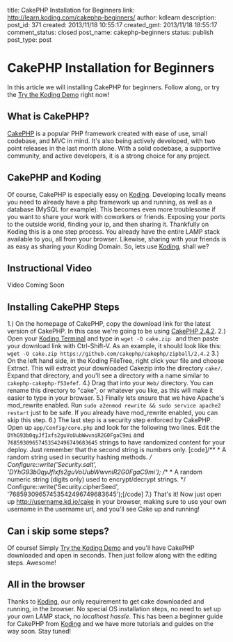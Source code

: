 title: CakePHP Installation for Beginners
link: http://learn.koding.com/cakephp-beginners/
author: kdlearn
description: 
post_id: 371
created: 2013/11/18 10:55:17
created_gmt: 2013/11/18 18:55:17
comment_status: closed
post_name: cakephp-beginners
status: publish
post_type: post

# CakePHP Installation for Beginners

In this article we will installing CakePHP for beginners. Follow along, or try the [Try the Koding Demo](https://koding.com/Develop/Teamwork?import=http://tinyurl.com/my7fkyz) right now! 

## What is CakePHP?

[CakePHP](http://cakephp.org/) is a popular PHP framework created with ease of use, small codebase, and MVC in mind. It's also being actively developed, with two point releases in the last month alone. With a solid codebase, a supportive community, and active developers, it is a strong choice for any project. 

## CakePHP and Koding

Of course, CakePHP is especially easy on [Koding](https://koding.com). Developing locally means you need to already have a php framework up and running, as well as a database (MySQL for example). This becomes even more troublesome if you want to share your work with coworkers or friends. Exposing your ports to the outside world, finding your ip, and then sharing it. Thankfully on Koding this is a one step process. You already have the entire LAMP stack available to you, all from your browser. Likewise, sharing with your friends is as easy as sharing your Koding Domain. So, lets use [Koding](https://koding.com), shall we? 

## Instructional Video

Video Coming Soon 

## Installing CakePHP Steps

1.) On the homepage of CakePHP, copy the download link for the latest version of CakePHP. In this case we're going to be using [CakePHP 2.4.2](https://github.com/cakephp/cakephp/zipball/2.4.2). 2.) Open your [Koding Terminal](https://koding.com/Develop/Terminal) and type in `wget -O cake.zip ` and then paste your download link with Ctrl-Shift-V. As an example, it should look like this: `wget -O cake.zip https://github.com/cakephp/cakephp/zipball/2.4.2` 3.) On the left hand side, in the Koding FileTree, right click your file and choose Extract. This will extract your downloaded Cakezip into the directory `cake/`. Expand that directory, and you'll see a directory with a name similar to `cakephp-cakephp-f53efef`. 4.) Drag that into your `Web/` directory. You can rename this directory to "cake", or whatever you like, as this will make it easier to type in your browser. 5.) Finally lets ensure that we have Apache's mod_rewrite enabled. Run `sudo a2enmod rewrite && sudo service apache2 restart` just to be safe. If you already have mod_rewrite enabled, you can skip this step. 6.) The last step is a security step enforced by CakePHP. Open up `app/Config/core.php` and look for the following two lines. Edit the `DYhG93b0qyJfIxfs2guVoUubWwvniR2G0FgaC9mi` and `76859309657453542496749683645` strings to have randomized content for your deploy. Just remember that the second string is numbers only. [code]/** * A random string used in security hashing methods. */ Configure::write('Security.salt', 'DYhG93b0qyJfIxfs2guVoUubWwvniR2G0FgaC9mi'); /** * A random numeric string (digits only) used to encrypt/decrypt strings. */ Configure::write('Security.cipherSeed', '76859309657453542496749683645');[/code] 7.) That's it! Now just open up http://username.kd.io/cake in your browser, making sure to use your own username in the username url, and you'll see Cake up and running! 

## Can i skip some steps?

Of course! Simply [Try the Koding Demo](https://koding.com/Develop/Teamwork?import=http://tinyurl.com/my7fkyz) and you'll have CakePHP downloaded and open in seconds. Then just follow along with the editing steps. Awesome! 

## All in the browser

Thanks to [Koding](https://koding.com), our only requirement to get cake downloaded and running, in the browser. No special OS installation steps, no need to set up your own LAMP stack, no _localhost hassle_. This has been a beginner guide for CakePHP from [Koding]("https://koding.com) and we have more tutorials and guides on the way soon. Stay tuned!